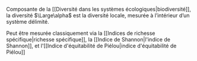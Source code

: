 Composante de la [[Diversité dans les systèmes écologiques|biodiversité]], la diversité $\Large\alpha$ est la diversité locale, mesurée à l’intérieur d’un système délimité.

Peut être mesurée classiquement via la [[Indices de richesse spécifique|richesse spécifique]], la [[Indice de Shannon|l'indice de Shannon]], et l'[[Indice d'équitabilité de Piélou|indice d'équitabilité de Piélou]]
